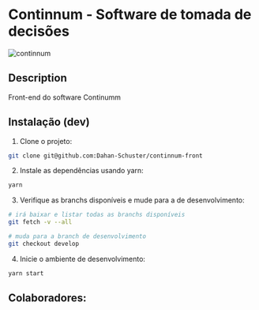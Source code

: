 # Continnum - Software de tomada de decisões
![continnum](https://img.shields.io/github/languages/top/dahan-schuster/continnum-front)

## Description

Front-end do software Continumm

## Instalação (dev)

1. Clone o projeto:

```sh
git clone git@github.com:Dahan-Schuster/continnum-front
```

2. Instale as dependências usando yarn:

```sh
yarn
```

3. Verifique as branchs disponíveis e mude para a de desenvolvimento:

```sh
# irá baixar e listar todas as branchs disponíveis
git fetch -v --all

# muda para a branch de desenvolvimento
git checkout develop
```

4. Inicie o ambiente de desenvolvimento:

```sh
yarn start
```

## Colaboradores:

<!-- ALL-CONTRIBUTORS-LIST:START - Do not remove or modify this section -->
<!-- prettier-ignore-start -->
<!-- markdownlint-disable -->

<!-- markdownlint-restore -->
<!-- prettier-ignore-end -->

<!-- ALL-CONTRIBUTORS-LIST:END -->
